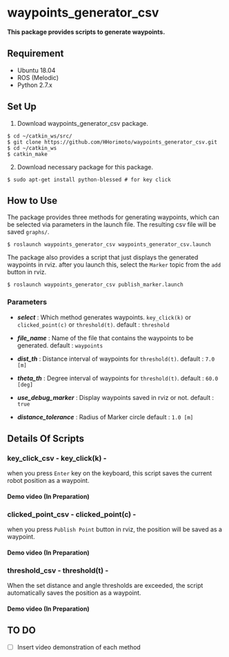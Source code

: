 # waypoints_generator_csv

**This package provides scripts to generate waypoints.**

## Requirement
+ Ubuntu 18.04
+ ROS (Melodic)
+ Python 2.7.x

## Set Up
1. Download waypoints_generator_csv package.

```shell
$ cd ~/catkin_ws/src/
$ git clone https://github.com/HHorimoto/waypoints_generator_csv.git
$ cd ~/catkin_ws
$ catkin_make
```

2. Download necessary package for this package.

```shell
$ sudo apt-get install python-blessed # for key click
```

## How to Use
The package provides three methods for generating waypoints, which can be selected via parameters in the launch file.
The resulting csv file will be saved `graphs/`.

```shell
$ roslaunch waypoints_generator_csv waypoints_generator_csv.launch
```

The package also provides a script that just displays the generated waypoints in rviz. after you launch this, select the `Marker` topic from the `add` button in rviz.

```shell
$ roslaunch waypoints_generator_csv publish_marker.launch
```

### Parameters

+ ***select*** : Which method generates waypoints. `key_click(k)` or `clicked_point(c)` or `threshold(t)`.
    default : `threshold`

+ ***file_name*** : Name of the file that contains the waypoints to be generated.
    default : `waypoints`

+ ***dist_th*** : Distance interval of waypoints for `threshold(t)`.
    default : `7.0 [m]`

+ ***theta_th*** : Degree interval of waypoints for `threshold(t)`.
    default : `60.0 [deg]`

+ ***use_debug_marker*** : Display waypoints saved in rviz or not.
    default : `true`

+ ***distance_tolerance*** : Radius of Marker circle
    default : `1.0 [m]`

## Details Of Scripts

### key_click_csv - key_click(k) -
when you press `Enter` key on the keyboard, this script saves the current robot position as a waypoint.
#### Demo video (In Preparation)

### clicked_point_csv - clicked_point(c) -
when you press `Publish Point` button in rviz, the position will be saved as a waypoint.
#### Demo video (In Preparation)

### threshold_csv - threshold(t) -
When the set distance and angle thresholds are exceeded, the script automatically saves the position as a waypoint.
#### Demo video (In Preparation)

## TO DO
- [ ] Insert video demonstration of each method